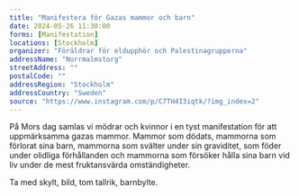 ```yaml
---
title: "Manifestera för Gazas mammor och barn"
date: 2024-05-26 11:30:00
forms: [Manifestation]
locations: [Stockholm]
organizer: "Föräldrar för eldupphör och Palestinagrupperna"
addressName: "Norrmalmstorg"
streetAddress: ""
postalCode: ""
addressRegion: "Stockholm"
addressCountry: "Sweden"
source: "https://www.instagram.com/p/C7TH4I3iqtk/?img_index=2"
---
```

På Mors dag samlas vi mödrar och kvinnor i en tyst manifestation för att uppmärksamma gazas mammor. Mammor som dödats, mammorna som förlorat sina barn, mammorna som svälter under sin graviditet, som föder under olidliga förhållanden och mammorna som försöker hålla sina barn vid liv under de mest fruktansvärda omständigheter. 

Ta med skylt, bild, tom tallrik, barnbylte.